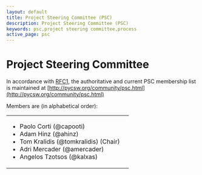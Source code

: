 ```yaml
---
layout: default
title: Project Steering Committee (PSC)
description: Project Steering Committee (PSC)
keywords: psc,project steering committee,process
active_page: psc
---
```


# Project Steering Committee

In accordance with [RFC1](http://pycsw.org/development/rfc/rfc-1.html),
the authoritative and current PSC membership list is maintained at
[http://pycsw.org/community/psc.html](http://pycsw.org/community/psc.html)

Members are (in alphabetical order):

<table>
    <tr>
        <td class="psc">
            <ul>
                <li>Paolo Corti (@capooti)</li>
                <li>Adam Hinz (@ahinz)</li>
                <li>Tom Kralidis (@tomkralidis) (Chair)</li>
                <li>Adri Mercader (@amercader)</li>
                <li>Angelos Tzotsos (@kalxas)</li>
            </ul>
        </td>
        <td>
            <script src="https://embed.github.com/view/geojson/geopython/pycsw.org/master/community/psc.geojson?width=400&height=300"></script>
        </td>
    </tr>
</table>
